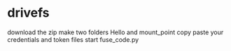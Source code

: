 # drivefs
download the zip
make two folders
Hello and mount_point
copy paste your credentials and token files
start fuse_code.py
